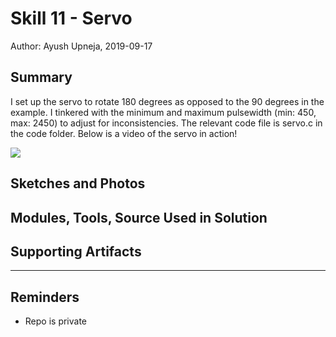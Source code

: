 #  Skill 11 - Servo

Author: Ayush Upneja, 2019-09-17

## Summary

I set up the servo to rotate 180 degrees as opposed to the 90 degrees in the example. I tinkered with the minimum and maximum pulsewidth (min: 450, max: 2450) to adjust for inconsistencies. The relevant code file is servo.c in the code folder. Below is a video of the servo in action!

<a href="http://www.youtube.com/watch?feature=player_embedded&v=Xn9xlmdU5G0
" target="_blank"><img src="http://img.youtube.com/vi/Xn9xlmdU5G0/0.jpg" 
/></a>


## Sketches and Photos


## Modules, Tools, Source Used in Solution


## Supporting Artifacts


-----

## Reminders
- Repo is private
